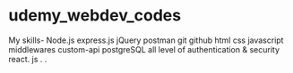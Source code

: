 # udemy_webdev_codes
My skills-
Node.js express.js jQuery postman git github html css javascript middlewares custom-api postgreSQL
all level of authentication & security 
react. js
. . 